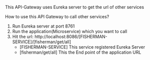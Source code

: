 This API-Gateway uses Eureka server to get the url of other services

How to use this API Gateway to call other services?
1. Run Eureka server at port 8761
2. Run the application(Microservice) which you want to call
3. Hit the url: http://localhost:8086/[FISHERMAN-SERVICE]/[fisherman/get/all]
    *  [FISHERMAN-SERVICE] This service registered Eureka Server
    *  [fisherman/get/all] This the End point of the application URL
